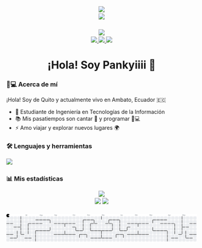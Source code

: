 <div align="center">
  <img height="150" src="https://media.giphy.com/media/M9gbBd9nbDrOTu1Mqx/giphy.gif"  />
  <!-- Aquí estaba la imagen/texto roto -->
</div>

<div align="center">
  <img height="150" src="https://media3.giphy.com/media/v1.Y2lkPTc5MGI3NjExNW9qOHU4YThhOXo5cjc2NnZvZWNwczkzamtjY2txcHg5eWVwNTRndiZlcD12MV9pbnRlcm5hbF9naWZfYnlfaWQmY3Q9Zw/fNFfDeyLA20x4c0DmR/giphy.gif"  />
  <!-- Aquí estaba la imagen/texto roto -->
</div>

###
<div align="center">
  <img src="https://profile-counter.glitch.me/pankyiiii/count.svg?"  />
</div>

<div align="center">
  <a href="https://www.youtube.com/@pankyiii" target="_blank">
    <img src="https://img.shields.io/badge/YouTube-FF0000?logo=youtube&logoColor=white&style=for-the-badge&logoWidth=25" />
  </a>
  <a href="https://www.facebook.com/pankyiii/?locale=es_ES" target="_blank">
    <img src="https://img.shields.io/badge/Facebook-1877F2?logo=facebook&logoColor=white&style=for-the-badge" />
  </a>
  <a href="https://www.tiktok.com/@pankyiii" target="_blank">
    <img src="https://img.shields.io/badge/TikTok-000000?logo=tiktok&logoColor=white&style=for-the-badge" />
  </a>
</div>

###

<h1 align="center">¡Hola! Soy Pankyiiii 👋</h1>

###

### 👩💻 Acerca de mí
¡Hola! Soy de Quito y actualmente vivo en Ambato, Ecuador 🇪🇨  
- 🔭 Estudiante de Ingeniería en Tecnologías de la Información  
- 📚 Mis pasatiempos son cantar 🎤 y programar 👩💻  
- ⚡ Amo viajar y explorar nuevos lugares 🌍  

###

### 🛠 Lenguajes y herramientas
<div align="left">
  <img src="https://skillicons.dev/icons?i=html,css,js,py,git,github,vscode" />
</div>

###

### 📊 Mis estadísticas
<div align="center">
  <img src="https://streak-stats.demolab.com?user=pankyiiii&theme=radical&hide_border=false&border_radius=5&mode=weekly" height="220" />
  <br>
  <img src="https://github-readme-stats.vercel.app/api?username=pankyiiii&show_icons=true&theme=radical" />
  <img src="https://github-readme-stats.vercel.app/api/top-langs/?username=pankyiiii&layout=compact&theme=radical" />
</div>

###



<picture>
  <source media="(prefers-color-scheme: dark)" srcset="https://raw.githubusercontent.com/pankyiiii/pankyiiii/output/pacman-contribution-graph-dark.svg">
  <source media="(prefers-color-scheme: light)" srcset="https://raw.githubusercontent.com/pankyiiii/pankyiiii/output/pacman-contribution-graph.svg">
  <img alt="pacman contribution graph" src="https://raw.githubusercontent.com/pankyiiii/pankyiiii/output/pacman-contribution-graph.svg">
</picture>
